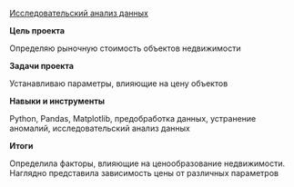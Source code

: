 [Исследовательский анализ данных](EDA.ipynb)

**Цель проекта**

Определяю рыночную стоимость объектов недвижимости 

**Задачи проекта**

Устанавливаю параметры, влияющие на цену объектов

**Навыки и инструменты**

Python, Pandas, Matplotlib, предобработка данных, устранение аномалий, исследовательский анализ данных

**Итоги**

Определила факторы, влияющие на ценообразование недвижимости. Наглядно представила зависимость цены от различных параметров
